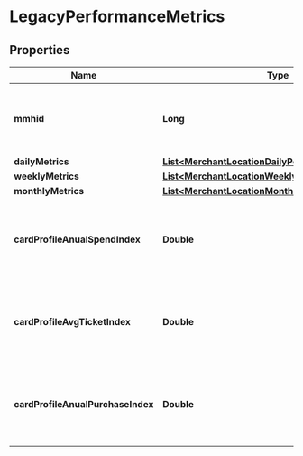 
# LegacyPerformanceMetrics

## Properties
Name | Type | Description | Notes
------------ | ------------- | ------------- | -------------
**mmhid** | **Long** | Merchant Market Hierarchy ID, used as a matching key |  [optional]
**dailyMetrics** | [**List&lt;MerchantLocationDailyPerformanceMetric&gt;**](MerchantLocationDailyPerformanceMetric.md) |  |  [optional]
**weeklyMetrics** | [**List&lt;MerchantLocationWeeklyPerformanceMetric&gt;**](MerchantLocationWeeklyPerformanceMetric.md) |  |  [optional]
**monthlyMetrics** | [**List&lt;MerchantLocationMonthlyPerformanceMetric&gt;**](MerchantLocationMonthlyPerformanceMetric.md) |  |  [optional]
**cardProfileAnualSpendIndex** | **Double** | The anual spend index at this location during this year |  [optional]
**cardProfileAvgTicketIndex** | **Double** | The average ticket index at this location during this year |  [optional]
**cardProfileAnualPurchaseIndex** | **Double** | The anual purchase index at this location during this year |  [optional]



